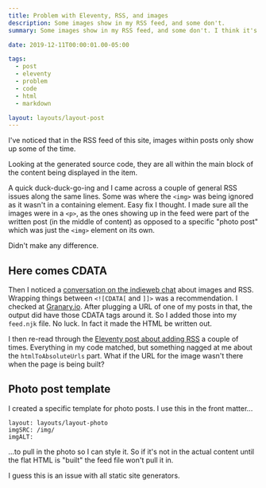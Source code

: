```yaml
---
title: Problem with Eleventy, RSS, and images
description: Some images show in my RSS feed, and some don't.
summary: Some images show in my RSS feed, and some don't. I think it's to do with how and when the content is "built"

date: 2019-12-11T00:00:01.00-05:00

tags:
  - post
  - eleventy
  - problem
  - code
  - html
  - markdown

layout: layouts/layout-post
---
```

I've noticed that in the RSS feed of this site, images within posts only show up some of the time.

Looking at the generated source code, they are all within the main block of the content being displayed in the item.

A quick duck-duck-go-ing and I came across a couple of general RSS issues along the same lines. Some was where the `<img>` was being ignored as it wasn't in a containing element. Easy fix I thought. I made sure all the images were in a `<p>`, as the ones showing up in the feed were part of the written post (in the middle of content) as opposed to a specific "photo post" which was just the `<img>` element on its own.

Didn't make any difference.

## Here comes CDATA
Then I noticed a [conversation on the indieweb chat](https://chat.indieweb.org/dev/2019-12-11/1576080408129100 "") about images and RSS. Wrapping things between `<![CDATA[` and `]]>` was a recommendation. I checked at [Granary.io](https://granary.io/ "The social web translator"). After plugging a URL of one of my posts in that, the output did have those CDATA tags around it. So I added those into my `feed.njk` file. No luck. In fact it made the HTML be written out.

I then re-read through the [Eleventy post about adding RSS](https://www.11ty.dev/docs/plugins/rss/ "") a couple of times. Everything in my code matched, but something nagged at me about the `htmlToAbsoluteUrls` part. What if the URL for the image wasn't there when the page is being built?

## Photo post template
I created a specific template for photo posts. I use this in the front matter...

```
layout: layouts/layout-photo
imgSRC: /img/
imgALT:
```
...to pull in the photo so I can style it. So if it's not in the actual content until the flat HTML is "built" the feed file won't pull it in.

I guess this is an issue with all static site generators.